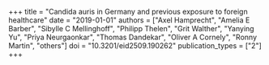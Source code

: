 +++
title = "Candida auris in Germany and previous exposure to foreign healthcare"
date = "2019-01-01"
authors = ["Axel Hamprecht", "Amelia E Barber", "Sibylle C Mellinghoff", "Philipp Thelen", "Grit Walther", "Yanying Yu", "Priya Neurgaonkar", "Thomas Dandekar", "Oliver A Cornely", "Ronny Martin", "others"]
doi = "10.3201/eid2509.190262"
publication_types = ["2"]
+++

